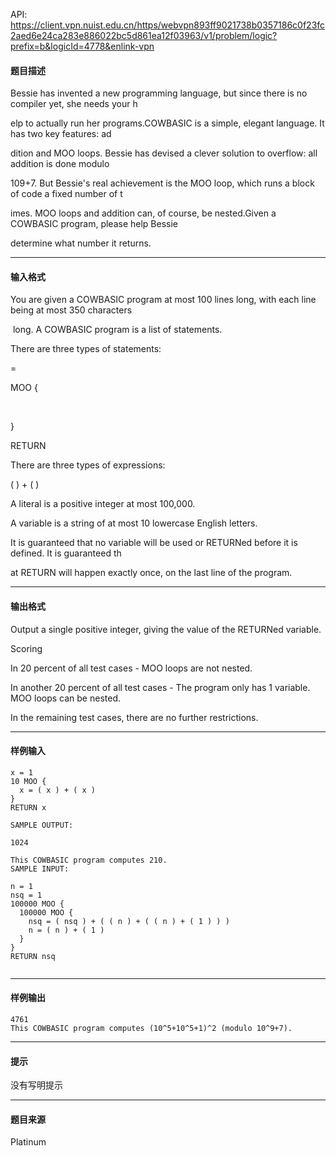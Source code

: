 API: https://client.vpn.nuist.edu.cn/https/webvpn893ff9021738b0357186c0f23fc2aed6e24ca283e886022bc5d861ea12f03963/v1/problem/logic?prefix=b&logicId=4778&enlink-vpn

#### 题目描述

Bessie has invented a new programming language, but since there is no compiler yet, she needs your h

elp to actually run her programs.COWBASIC is a simple, elegant language. It has two key features: ad

dition and MOO loops. Bessie has devised a clever solution to overflow: all addition is done modulo 

109+7. But Bessie's real achievement is the MOO loop, which runs a block of code a fixed number of t

imes. MOO loops and addition can, of course, be nested.Given a COWBASIC program, please help Bessie 

determine what number it returns.

---

#### 输入格式

You are given a COWBASIC program at most 100 lines long, with each line being at most 350 characters

 long. A COWBASIC program is a list of statements.

There are three types of statements:

<variable> = <expression>

<literal> MOO {

  <list of statements>

}

RETURN <variable>

There are three types of expressions:

<literal>

<variable>

( <expression> ) + ( <expression> )

A literal is a positive integer at most 100,000.

A variable is a string of at most 10 lowercase English letters.

It is guaranteed that no variable will be used or RETURNed before it is defined. It is guaranteed th

at RETURN will happen exactly once, on the last line of the program.

---

#### 输出格式

Output a single positive integer, giving the value of the RETURNed variable.

Scoring

In 20 percent of all test cases - MOO loops are not nested.

In another 20 percent of all test cases - The program only has 1 variable. MOO loops can be nested.

In the remaining test cases, there are no further restrictions. 

---

#### 样例输入
```
x = 1
10 MOO {
  x = ( x ) + ( x )
}
RETURN x

SAMPLE OUTPUT:

1024

This COWBASIC program computes 210.
SAMPLE INPUT:

n = 1
nsq = 1
100000 MOO {
  100000 MOO {
    nsq = ( nsq ) + ( ( n ) + ( ( n ) + ( 1 ) ) )
    n = ( n ) + ( 1 )
  }
}
RETURN nsq


```

---

#### 样例输出
```
4761
This COWBASIC program computes (10^5+10^5+1)^2 (modulo 10^9+7). 
```

---

#### 提示

没有写明提示

---

#### 题目来源

Platinum